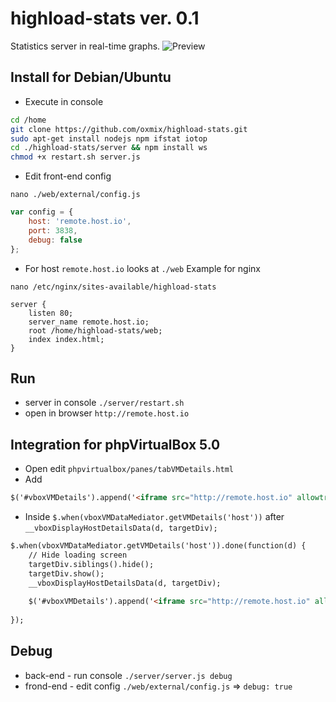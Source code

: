 # highload-stats ver. 0.1
Statistics server in real-time graphs.
![Preview](https://oxmix.net/storage/b/73/566c3e8588dc3.png)

## Install for Debian/Ubuntu
* Execute in console
```bash
cd /home
git clone https://github.com/oxmix/highload-stats.git
sudo apt-get install nodejs npm ifstat iotop
cd ./highload-stats/server && npm install ws
chmod +x restart.sh server.js
```
* Edit front-end config
```
nano ./web/external/config.js
```
```js
var config = {
	host: 'remote.host.io',
	port: 3838,
	debug: false
};
```
* For host `remote.host.io` looks at `./web`
Example for nginx
```
nano /etc/nginx/sites-available/highload-stats
```
```
server {
	listen 80;
	server_name remote.host.io;
    root /home/highload-stats/web;
    index index.html;
}
```
## Run 
* server in console `./server/restart.sh`
* open in browser `http://remote.host.io`

## Integration for phpVirtualBox 5.0
* Open edit `phpvirtualbox/panes/tabVMDetails.html`
* Add
```html
$('#vboxVMDetails').append('<iframe src="http://remote.host.io" allowtransparency frameborder="0" width="100%" height="800"></iframe>');
```
* Inside `$.when(vboxVMDataMediator.getVMDetails('host'))` after `__vboxDisplayHostDetailsData(d, targetDiv);`
```html
$.when(vboxVMDataMediator.getVMDetails('host')).done(function(d) {
	// Hide loading screen
	targetDiv.siblings().hide();
	targetDiv.show();
	__vboxDisplayHostDetailsData(d, targetDiv);
	
	$('#vboxVMDetails').append('<iframe src="http://remote.host.io" allowtransparency frameborder="0" width="100%" height="600"></iframe>');
	
});
```

## Debug 
* back-end - run console `./server/server.js debug`
* frond-end - edit config `./web/external/config.js` => `debug: true`